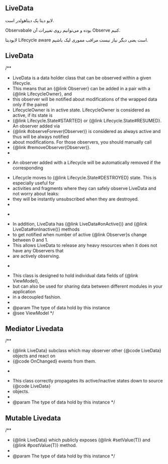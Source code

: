 LiveData
---

لایو دیتا یک دیتاهولدر است.

Observabale بوده و می‌توانیم روی تغییرات آن Observe کنیم.

لایو‌دیتا Lifecycle aware است یعنی دیگر نیاز نیست مراقب مموری لیک باشیم.


LiveData
---


/**
 * LiveData is a data holder class that can be observed within a given lifecycle.
 * This means that an {@link Observer} can be added in a pair with a {@link LifecycleOwner}, and
 * this observer will be notified about modifications of the wrapped data only if the paired
 * LifecycleOwner is in active state. LifecycleOwner is considered as active, if its state is
 * {@link Lifecycle.State#STARTED} or {@link Lifecycle.State#RESUMED}. An observer added via
 * {@link #observeForever(Observer)} is considered as always active and thus will be always notified
 * about modifications. For those observers, you should manually call
 * {@link #removeObserver(Observer)}.
 *
 * <p> An observer added with a Lifecycle will be automatically removed if the corresponding
 * Lifecycle moves to {@link Lifecycle.State#DESTROYED} state. This is especially useful for
 * activities and fragments where they can safely observe LiveData and not worry about leaks:
 * they will be instantly unsubscribed when they are destroyed.
 *
 * <p>
 * In addition, LiveData has {@link LiveData#onActive()} and {@link LiveData#onInactive()} methods
 * to get notified when number of active {@link Observer}s change between 0 and 1.
 * This allows LiveData to release any heavy resources when it does not have any Observers that
 * are actively observing.
 * <p>
 * This class is designed to hold individual data fields of {@link ViewModel},
 * but can also be used for sharing data between different modules in your application
 * in a decoupled fashion.
 *
 * @param <T> The type of data hold by this instance
 * @see ViewModel
 */
 


Mediator Livedata
---

/**
 * {@link LiveData} subclass which may observer other {@code LiveData} objects and react on
 * {@code OnChanged} events from them.
 * <p>
 * This class correctly propagates its active/inactive states down to source {@code LiveData}
 * objects.
 *
 * @param <T> The type of data hold by this instance
 */
 
 
 
 Mutable Livedata
 ---
 
 /**
 * {@link LiveData} which publicly exposes {@link #setValue(T)} and {@link #postValue(T)} method.
 *
 * @param <T> The type of data hold by this instance
 */
